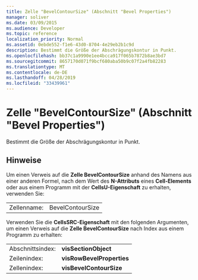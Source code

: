 ```yaml
---
title: Zelle "BevelContourSize" (Abschnitt "Bevel Properties")
manager: soliver
ms.date: 03/09/2015
ms.audience: Developer
ms.topic: reference
localization_priority: Normal
ms.assetid: 0ebde552-f1e6-43d0-8704-4e29eb2b1c9d
description: Bestimmt die Größe der Abschrägungskontur in Punkt.
ms.openlocfilehash: bb37c1a9990e1ee4bcca917f065b7872b8ae3bd7
ms.sourcegitcommit: 8657170d071f9bcf680aba50b9c07f2a4fb82283
ms.translationtype: MT
ms.contentlocale: de-DE
ms.lasthandoff: 04/28/2019
ms.locfileid: "33439961"
---
```

# <a name="bevelcontoursize-cell-bevel-properties-section"></a>Zelle "BevelContourSize" (Abschnitt "Bevel Properties")

Bestimmt die Größe der Abschrägungskontur in Punkt. 
  
## <a name="remarks"></a>Hinweise

Um einen Verweis auf die **Zelle BevelContourSize** anhand des Namens aus einer anderen Formel, nach dem Wert des **N-Attributs** eines **Cell-Elements** oder aus einem Programm mit der **CellsU-Eigenschaft** zu erhalten, verwenden Sie: 
  
|||
|:-----|:-----|
| Zellenname:  <br/> | BevelContourSize  <br/> |
   
Verwenden Sie die **CellsSRC-Eigenschaft** mit den folgenden Argumenten, um einen Verweis auf die **Zelle BevelContourSize** nach Index aus einem Programm zu erhalten: 
  
|||
|:-----|:-----|
| Abschnittsindex:  <br/> |**visSectionObject** <br/> |
| Zeilenindex:  <br/> |**visRowBevelProperties** <br/> |
| Zellenindex:  <br/> |**visBevelContourSize** <br/> |
   

